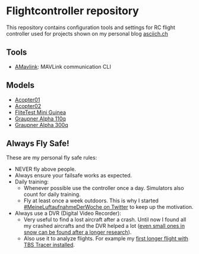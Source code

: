 # Flightcontroller repository

This repository contains configuration tools and settings for RC flight controller used for projects shown on my personal blog
[asciich.ch](https://asciich.ch/)

## Tools

* [AMavlink](tools/amavlink/): MAVLink communication CLI

## Models

* [Acopter01](quadrocopter/cc3d/acopter01/settings)
* [Acopter02](quadrocopter/arducopter_apm2.8/configurations/acopter02)
* [FliteTest Mini Guinea](plane/graupner-gr-18/settings/ft_mini_guinea)
* [Graupner Alpha 110q](quadrocopter/graupner_alpha_110q)
* [Graupner Alpha 300q](quadrocopter/graupner_alpha_300q)

## Always Fly Safe!

These are my personal fly safe rules:

* NEVER fly above people.
* Always ensure your failsafe works as expected.
* Daily training:
    * Whenever possible use the controller once a day. Simulators also count for daily training.
    * Fly at least once a week outdoors. This is why I started [#MeineLuftaufnahmeDerWoche on Twitter](https://twitter.com/hashtag/MeineLuftaufnahmeDerWoche) to keep up the motivation.
* Always use a DVR (Digital Video Recorder):
    * Very useful to find a lost aircraft after a crash. Until now I found all my crashed aircrafts and the DVR helped a lot ([even small ones in snow can be found after a longer research](https://www.youtube.com/watch?v=J9r70U-qg88)).
    * Also use it to analyze flights. For example my [first longer flight with TBS Tracer installed](https://www.youtube.com/watch?v=0_jYAc9Eyis).
